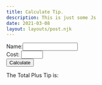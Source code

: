 ```yaml
---
title: Calculate Tip.
description: This is just some Js
date: 2021-03-08
layout: layouts/post.njk
---
```



<script src="/JS/js.js"></script>


 Name:<input type="text" id="fname" size="15" name="fname"><br>
 Cost: <input type="text" id="amount" size="4" name="amount"><br>
 <input type="button" value="Calculate" onclick="sampleFunction()">
 <p>The Total Plus Tip is: </p>

 <p id="output"></p>
